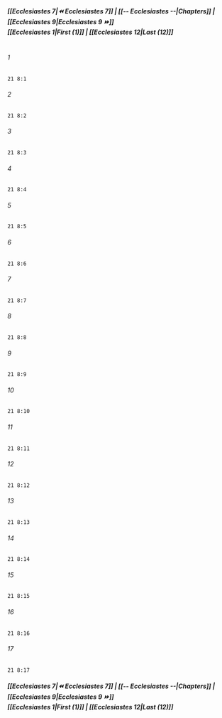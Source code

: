 
##### **[[Ecclesiastes 7|⏪ Ecclesiastes 7]] | [[-- Ecclesiastes --|Chapters]] | [[Ecclesiastes 9|Ecclesiastes 9 ⏩]]**<br>**[[Ecclesiastes 1|First (1)]] | [[Ecclesiastes 12|Last (12)]]**<br><br>

###### 1
``` verse
21 8:1
```
###### 2
``` verse
21 8:2
```
###### 3
``` verse
21 8:3
```
###### 4
``` verse
21 8:4
```
###### 5
``` verse
21 8:5
```
###### 6
``` verse
21 8:6
```
###### 7
``` verse
21 8:7
```
###### 8
``` verse
21 8:8
```
###### 9
``` verse
21 8:9
```
###### 10
``` verse
21 8:10
```
###### 11
``` verse
21 8:11
```
###### 12
``` verse
21 8:12
```
###### 13
``` verse
21 8:13
```
###### 14
``` verse
21 8:14
```
###### 15
``` verse
21 8:15
```
###### 16
``` verse
21 8:16
```
###### 17
``` verse
21 8:17
```

##### **[[Ecclesiastes 7|⏪ Ecclesiastes 7]] | [[-- Ecclesiastes --|Chapters]] | [[Ecclesiastes 9|Ecclesiastes 9 ⏩]]**<br>**[[Ecclesiastes 1|First (1)]] | [[Ecclesiastes 12|Last (12)]]**
